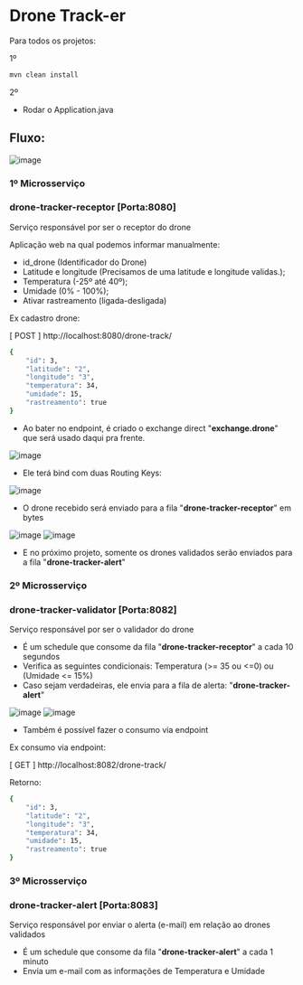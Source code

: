 # Drone Track-er

Para todos os projetos:

1º
```bash
mvn clean install
```
2º
- Rodar o Application.java


## Fluxo:

![image](https://user-images.githubusercontent.com/39711228/183234004-b32cdcc9-8c53-4b77-942b-29239c3155e8.png)

### 1º Microsserviço
### drone-tracker-receptor [Porta:8080]
Serviço responsável por ser o receptor do drone


Aplicação web na qual podemos informar manualmente:
- id_drone (Identificador do Drone) 
-	Latitude e longitude (Precisamos de uma latitude e longitude validas.);
-	Temperatura (-25º até 40º);
-	Umidade (0% - 100%);
-	Ativar rastreamento (ligada-desligada)

Ex cadastro drone:

[ POST ] http://localhost:8080/drone-track/

```bash
{
    "id": 3,
    "latitude": "2",
    "longitude": "3",
    "temperatura": 34,
    "umidade": 15,
    "rastreamento": true
}
```

- Ao bater no endpoint, é criado o exchange direct "**exchange.drone**" que será usado daqui pra frente. 

![image](https://user-images.githubusercontent.com/39711228/183229346-5210d32f-c295-42f1-8e01-d3a980dd8be0.png)

- Ele terá bind com duas Routing Keys:

![image](https://user-images.githubusercontent.com/39711228/183229475-e869fbe5-e99e-4029-b89e-186a5e317df6.png)


- O drone recebido será enviado para a fila "**drone-tracker-receptor**" em bytes

![image](https://user-images.githubusercontent.com/39711228/183229759-9a60c9bf-83bc-4269-9a2a-575a151b5a76.png)
![image](https://user-images.githubusercontent.com/39711228/183229810-1a04f23b-bd08-4baf-8f6d-07c595c13588.png)



- E no próximo projeto, somente os drones validados serão enviados para a fila "**drone-tracker-alert**"


### 2º Microsserviço
### drone-tracker-validator [Porta:8082]
Serviço responsável por ser o validador do drone

- É um schedule que consome da fila "**drone-tracker-receptor**" a cada 10 segundos
- Verifica as seguintes condicionais: Temperatura (>= 35 ou <=0) ou (Umidade <= 15%)
- Caso sejam verdadeiras, ele envia para a fila de alerta: "**drone-tracker-alert**"

![image](https://user-images.githubusercontent.com/39711228/183229884-3f1a2f68-983a-48fa-b6b7-89c45d98885c.png)
![image](https://user-images.githubusercontent.com/39711228/183229907-4189524b-a523-479c-9eb6-3a91dfbb2d1a.png)

- Também é possível fazer o consumo via endpoint

Ex consumo via endpoint:

[ GET ] http://localhost:8082/drone-track/

Retorno:

```bash
{
    "id": 3,
    "latitude": "2",
    "longitude": "3",
    "temperatura": 34,
    "umidade": 15,
    "rastreamento": true
}
```

### 3º Microsserviço
### drone-tracker-alert [Porta:8083]
Serviço responsável por enviar o alerta (e-mail) em relação ao drones validados

- É um schedule que consome da fila "**drone-tracker-alert**" a cada 1 minuto
- Envia um e-mail com as informações de Temperatura e Umidade

